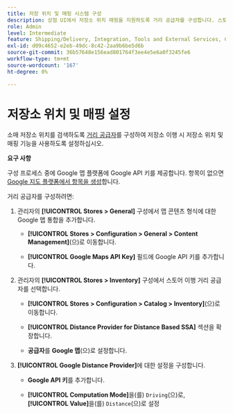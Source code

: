 ```yaml
---
title: 저장 위치 및 매핑 시스템 구성
description: 상점 UI에서 저장소 위치 매핑을 지원하도록 거리 공급자를 구성합니다. 스토어 이행 솔루션은 소매 스토어 검색 및 전체 이행 워크플로우를 위한 기타 매핑 및 스케줄링 기능을 사용할 수 있도록 거리 공급 업체를 필요로 합니다.
role: Admin
level: Intermediate
feature: Shipping/Delivery, Integration, Tools and External Services, Configuration
exl-id: d09c4652-e2eb-49dc-8c42-2aa9b6be5d6b
source-git-commit: 36b57648e156ead801764f3ee4e5e6a0f3245fe6
workflow-type: tm+mt
source-wordcount: '167'
ht-degree: 0%

---
```


# 저장소 위치 및 매핑 설정

소매 저장소 위치를 검색하도록 [거리 공급자](https://docs.magento.com/user-guide/catalog/inventory-configure-distance-priority.html)를 구성하여 저장소 이행 시 저장소 위치 및 매핑 기능을 사용하도록 설정하십시오.

**요구 사항**

구성 프로세스 중에 Google 맵 플랫폼에 Google API 키를 제공합니다. 항목이 없으면 [Google 지도 플랫폼에서 항목을 생성](https://docs.magento.com/user-guide/catalog/inventory-configure-distance-priority.html#configure-google-maps)합니다.

거리 공급자를 구성하려면:

1. 관리자의 **[!UICONTROL Stores > General]** 구성에서 맵 콘텐츠 형식에 대한 Google 맵 통합을 추가합니다.

   - **[!UICONTROL Stores > Configuration  > General > Content Management]**(으)로 이동합니다.

   - **[!UICONTROL Google Maps API Key]** 필드에 Google API 키를 추가합니다.

1. 관리자의 **[!UICONTROL Stores > Inventory]** 구성에서 스토어 이행 거리 공급자를 선택합니다.

   - **[!UICONTROL Stores > Configuration > Catalog > Inventory]**(으)로 이동합니다.

   - **[!UICONTROL Distance Provider for Distance Based SSA]** 섹션을 확장합니다.

   - **공급자**&#x200B;를 **Google 맵**(으)로 설정합니다.

1. **[!UICONTROL Google Distance Provider]**&#x200B;에 대한 설정을 구성합니다.

   - **Google API 키**&#x200B;를 추가합니다.

   - **[!UICONTROL Computation Mode]**&#x200B;을(를) `Driving`(으)로, **[!UICONTROL Value]**&#x200B;을(를) `Distance`(으)로 설정
